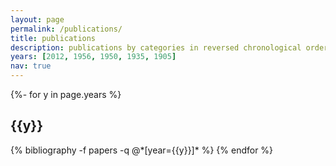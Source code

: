 ```yaml
---
layout: page
permalink: /publications/
title: publications
description: publications by categories in reversed chronological order. generated by jekyll-scholar.
years: [2012, 1956, 1950, 1935, 1905]
nav: true
---
```

<!-- _pages/publications.md -->
<div class="publications">

{%- for y in page.years %}
  <h2 class="year">{{y}}</h2>
  {% bibliography -f papers -q @*[year={{y}}]* %}
{% endfor %}

</div>